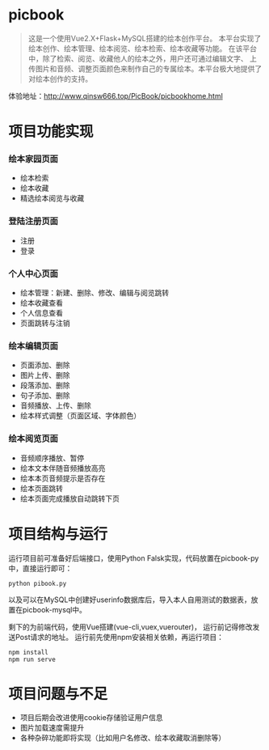 # picbook
> 这是一个使用Vue2.X+Flask+MySQL搭建的绘本创作平台。
> 本平台实现了绘本创作、绘本管理、绘本阅览、绘本检索、绘本收藏等功能。 在该平台中，除了检索、阅览、收藏他人的绘本之外，用户还可通过编辑文字、 上传图片和音频、调整页面颜色来制作自己的专属绘本。本平台极大地提供了对绘本创作的支持。

体验地址：http://www.qinsw666.top/PicBook/picbookhome.html

# 项目功能实现
### 绘本家园页面
- 绘本检索
- 绘本收藏
- 精选绘本阅览与收藏
### 登陆注册页面
- 注册
- 登录
### 个人中心页面
- 绘本管理：新建、删除、修改、编辑与阅览跳转
- 绘本收藏查看
- 个人信息查看
- 页面跳转与注销
### 绘本编辑页面
- 页面添加、删除
- 图片上传、删除
- 段落添加、删除
- 句子添加、删除
- 音频播放、上传、删除
- 绘本样式调整（页面区域、字体颜色）
### 绘本阅览页面
- 音频顺序播放、暂停
- 绘本文本伴随音频播放高亮
- 绘本本页音频提示是否存在
- 绘本页面跳转
- 绘本页面完成播放自动跳转下页

# 项目结构与运行
运行项目前可准备好后端接口，使用Python Falsk实现，代码放置在picbook-py中，直接运行即可：
```
python pibook.py
```
以及可以在MySQL中创建好userinfo数据库后，导入本人自用测试的数据表，放置在picbook-mysql中。

剩下的为前端代码，使用Vue搭建(vue-cli,vuex,vuerouter)，
运行前记得修改发送Post请求的地址。
运行前先使用npm安装相关依赖，再运行项目：
```
npm install
npm run serve
```

# 项目问题与不足
- 项目后期会改进使用cookie存储验证用户信息
- 图片加载速度需提升
- 各种杂碎功能即将实现（比如用户名修改、绘本收藏取消删除等）

